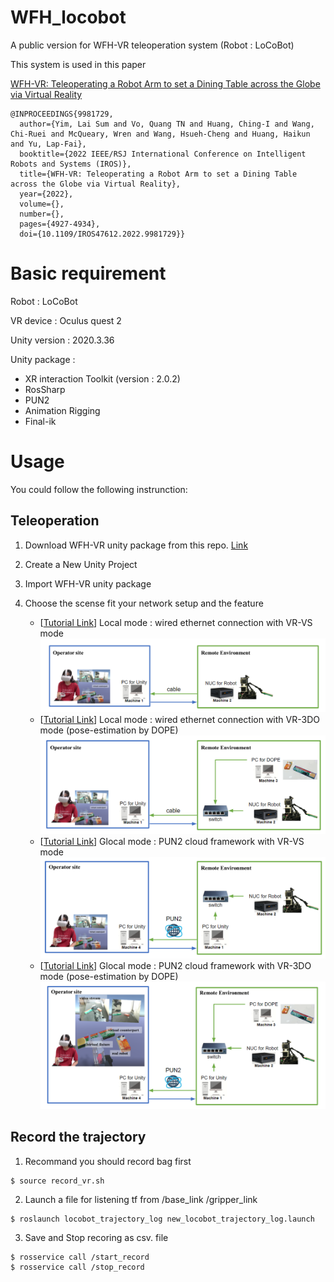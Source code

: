 # WFH_locobot
A public version for WFH-VR teleoperation system (Robot : LoCoBot)

This system is used in this paper 

[WFH-VR: Teleoperating a Robot Arm to set a Dining Table across the Globe via Virtual Reality](https://ieeexplore.ieee.org/stamp/stamp.jsp?tp=&arnumber=9981729)

```
@INPROCEEDINGS{9981729,
  author={Yim, Lai Sum and Vo, Quang TN and Huang, Ching-I and Wang, Chi-Ruei and McQueary, Wren and Wang, Hsueh-Cheng and Huang, Haikun and Yu, Lap-Fai},
  booktitle={2022 IEEE/RSJ International Conference on Intelligent Robots and Systems (IROS)}, 
  title={WFH-VR: Teleoperating a Robot Arm to set a Dining Table across the Globe via Virtual Reality}, 
  year={2022},
  volume={},
  number={},
  pages={4927-4934},
  doi={10.1109/IROS47612.2022.9981729}}
```

# Basic requirement 
Robot : LoCoBot

VR device : Oculus quest 2

Unity version : 2020.3.36

Unity package : 
- XR interaction Toolkit (version : 2.0.2)
- RosSharp 
- PUN2
- Animation Rigging
- Final-ik 


# Usage 

You could follow the following instrunction: 

## Teleoperation

1. Download WFH-VR unity package from this repo. [Link](https://github.com/yimlaisum2014/vr_navi_mani_unity)
2. Create a New Unity Project
3. Import WFH-VR unity package
4. Choose the scense fit your network setup and the feature

    - [[Tutorial Link](Tutorial/P_Local_w_VS.md)] Local mode : wired ethernet connection with VR-VS mode 
    ![Global_w_VS.](Tutorial/Figures/local_w_vs.PNG)
    - [[Tutorial Link](Tutorial/P_Local_w_3DO.md)] Local mode : wired ethernet connection with VR-3DO mode (pose-estimation by DOPE) 
    ![Global_w_VS.](Tutorial/Figures/local_w_3do.PNG)
    - [[Tutorial Link](Tutorial/P_Global_w_VS.md)] Glocal mode : PUN2 cloud framework with VR-VS mode 
    ![Global_w_VS.](Tutorial/Figures/global_w_vs.PNG)
    - [[Tutorial Link](Tutorial/P_Global_w_3DO.md)] Glocal mode : PUN2 cloud framework with VR-3DO mode (pose-estimation by DOPE) 
    ![Global_w_VS.](Tutorial/Figures/global_w_3do.PNG)

## Record the trajectory

1. Recommand you should record bag first
```
$ source record_vr.sh
```

2. Launch a file for listening tf from /base_link /gripper_link
```
$ roslaunch locobot_trajectory_log new_locobot_trajectory_log.launch
```

3. Save and Stop recoring as csv. file 

```
$ rosservice call /start_record 
$ rosservice call /stop_record 
```
